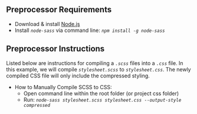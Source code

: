 ## Preprocessor Requirements

 - Download & install [Node.js](https://nodejs.org/en/download/)
 - Install *```node-sass```* via command line: *```npm install -g node-sass```*

## Preprocessor Instructions

Listed below are instructions for compiling a *```.scss```* files into a *```.css```* file. In this example, we will compile *```stylesheet.scss```* to *```stylesheet.css```*. The newly compiled CSS file will only include the compressed styling.

 - How to Manually Compile SCSS to CSS:
   - Open command line within the root folder (or project css folder)
   - Run: *```node-sass stylesheet.scss stylesheet.css --output-style compressed```*